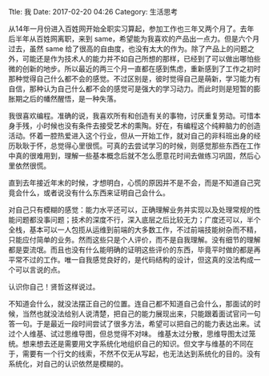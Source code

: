 Ttle: 我
Date: 2017-02-20 04:26
Category: 生活思考

从14年一月份进入百姓网开始全职实习算起，参加工作也三年又两个月了。去年后半年从百姓网离职，来到  same，希望能为我喜欢的产品出一点力。但是六个月过去，虽然 same 给了很高的自由度，也没有太大的作为。除了产品上的问题之外，可能还是作为技术人的能力并不如自己所想的那样，已经到了可以做出哪怕些微的创新的地步。所以最近的两三个月一直都在感到焦虑，重新感到了工作之初时那种觉得自己什么都不会的感觉。不过区别是，彼时觉得自己是萌新，学习能力有自信，那种认为自己什么都不会的感觉可是强大的学习动力。而此时则是短暂的膨胀期之后的幡然醒悟，是一种失落。

我很喜欢编程。准确的说，我喜欢所有和创造有关的事物，讨厌重复劳动。可惜本身手残，小时候也没有条件去接受艺术的熏陶。好在，有编程这个纯粹脑力的创造活动。怀着一腔热爱进入这个行业，但从一开始工作，就对自己的非科班出身的经历耿耿于怀，总觉得心里很慌。可真的去尝试学习的时候，则感觉那些东西在工作中真的很难用到，理解一些基本概念后就不怎么愿意花时间去做练习巩固，然后心里依然很慌。

直到去年接近年末的时候，才想明白，心慌的原因并不是不会，而是不知道自己究竟会什么，或者说没有什么东西来证明自己会什么。

对自己只有模糊的感觉：能力水平还可以，正确理解业务并实现以及处理常规的性能问题都没事问题；技术的深度不行，深入底层之后比较无力；广度还可以，半个全栈，基本可以一人包揽从运维到前端的大多数工作，不过前端技能树杂而不精，只能应付简单的业务。然而这些只是个人评价，而不是自我理解。没有细节的理解都是耍流氓。而且也没有什么能明确的证明这些评价的东西，毕竟平时做的都是再平常不过的工作。唯一自我感觉良好的，是代码结构的设计，但这真的没法构成一个可以言说的点。

认识你自己！贤哲这样说过。

不知道会什么，就没法摆正自己的位置。连自己都不知道自己会什么，那面试的时候，当然也就没法给别人说清楚，把自己的能力展现出来，只能跟着面试官问一句答一句。于是最近一段时间尝试了很多方法，希望可以把自己的能力表达出来。试过个人维基、试过思维导图，但总觉得不对味。 维基太过分散，思维导图太过笼统。想来想去还是需要用文字系统化地组织自己的知识。但文字与维基的不同在于，需要有一个行文的线索，不然不仅无从写起，也无法达到系统化的目的。没有系统化，对自己的认识依然是模糊的。
